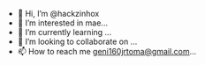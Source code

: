 - 👋 Hi, I’m @hackzinhox
- 👀 I’m interested in mae...
- 🌱 I’m currently learning ...
- 💞️ I’m looking to collaborate on ...
- 📫 How to reach me geni160jrtoma@gmail.com...

<!---
hackzinhox/hackzinhox is a ✨ special ✨ repository because its `README.md` (this file) appears on your GitHub profile.
You can click the Preview link to take a look at your changes.
--->

